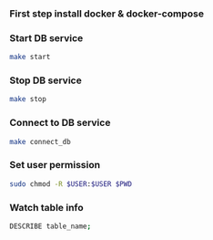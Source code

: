 ### First step install docker & docker-compose
### Start DB service
```bash
make start
```

### Stop DB service
```bash
make stop
```
### Connect to DB service
```bash
make connect_db
```
### Set user permission
```bash
sudo chmod -R $USER:$USER $PWD
```

### Watch table info
```bash
DESCRIBE table_name;
```
